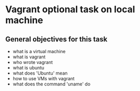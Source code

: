 # Vagrant optional task on local machine

## General objectives for this task
- what is a virtual machine
- what is vagrant
- who wrote vagrant
- what is ubuntu
- what does 'Ubuntu' mean
- how to use VMs with vagrant
- what does the command 'uname' do
